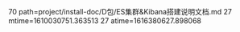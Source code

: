70 path=project/install-doc/D包/ES集群&Kibana搭建说明文档.md
27 mtime=1610030751.363513
27 atime=1616380627.898068
